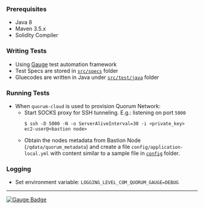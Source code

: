 ### Prerequisites

* Java 8
* Maven 3.5.x
* Solidity Compiler

### Writing Tests

* Using [Gauge](https://github.com/getgauge/gauge) test automation framework
* Test Specs are stored in [`src/specs`](src/specs) folder
* Gluecodes are written in Java under [`src/test/java`](src/test/java) folder

### Running Tests

* When `quorum-cloud` is used to provision Quorum Network:
  * Start SOCKS proxy for SSH tunneling. E.g.: listening on port `5000`
    ```
    $ ssh -D 5000 -N -o ServerAliveInterval=30 -i <private_key> ec2-user@<bastion node>
    ```
  * Obtain the nodes metadata from Bastion Node (`/qdata/quorum_metadata`) and create a file `config/application-local.yml` with content similar to a sample file in [`config`](config) folder.

### Logging

* Set environment variable: `LOGGING_LEVEL_COM_QUORUM_GAUGE=DEBUG`

------

[![Gauge Badge](https://gauge.org/Gauge_Badge.svg)](https://gauge.org)
